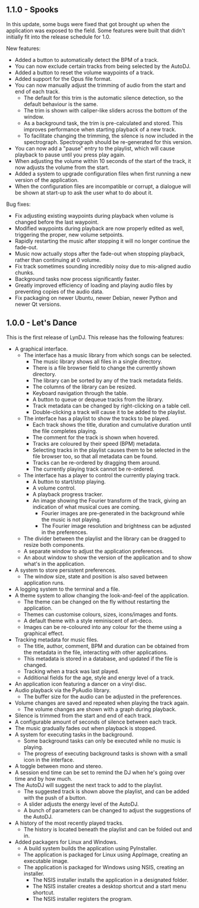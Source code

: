 1.1.0 - Spooks
----
In this update, some bugs were fixed that got brought up when the application was exposed to the field. Some features were built that didn't initially fit into the release schedule for 1.0.

New features:
* Added a button to automatically detect the BPM of a track.
* You can now exclude certain tracks from being selected by the AutoDJ.
* Added a button to reset the volume waypoints of a track.
* Added support for the Opus file format.
* You can now manually adjust the trimming of audio from the start and end of each track.
  * The default for this trim is the automatic silence detection, so the default behaviour is the same.
  * The trim is shown with caliper-like sliders across the bottom of the window.
  * As a background task, the trim is pre-calculated and stored. This improves performance when starting playback of a new track.
  * To facilitate changing the trimming, the silence is now included in the spectrograph. Spectrograph should be re-generated for this version.
* You can now add a "pause" entry to the playlist, which will cause playback to pause until you press play again.
* When adjusting the volume within 10 seconds of the start of the track, it now adjusts the volume from the start.
* Added a system to upgrade configuration files when first running a new version of the application.
* When the configuration files are incompatible or corrupt, a dialogue will be shown at start-up to ask the user what to do about it.

Bug fixes:
* Fix adjusting existing waypoints during playback when volume is changed before the last waypoint.
* Modified waypoints during playback are now properly edited as well, triggering the proper, new volume setpoints.
* Rapidly restarting the music after stopping it will no longer continue the fade-out.
* Music now actually stops after the fade-out when stopping playback, rather than continuing at 0 volume.
* Fix track sometimes sounding incredibly noisy due to mis-aligned audio chunks.
* Background tasks now process significantly faster.
* Greatly improved efficiency of loading and playing audio files by preventing copies of the audio data.
* Fix packaging on newer Ubuntu, newer Debian, newer Python and newer Qt versions.

1.0.0 - Let's Dance
----
This is the first release of LynDJ. This release has the following features:
* A graphical interface.
  * The interface has a music library from which songs can be selected.
    * The music library shows all files in a single directory.
    * There is a file browser field to change the currently shown directory.
    * The library can be sorted by any of the track metadata fields.
    * The columns of the library can be resized.
    * Keyboard navigation through the table.
    * A button to queue or dequeue tracks from the library.
    * Track metadata can be changed by right-clicking on a table cell.
    * Double-clicking a track will cause it to be added to the playlist.
  * The interface has a playlist to show the tracks to be played.
    * Each track shows the title, duration and cumulative duration until the file completes playing.
    * The comment for the track is shown when hovered.
    * Tracks are coloured by their speed (BPM) metadata.
    * Selecting tracks in the playlist causes them to be selected in the file browser too, so that all metadata can be found.
    * Tracks can be re-ordered by dragging them around.
    * The currently playing track cannot be re-ordered.
  * The interface has a player to control the currently playing track.
    * A button to start/stop playing.
    * A volume control.
    * A playback progress tracker.
    * An image showing the Fourier transform of the track, giving an indication of what musical cues are coming.
      * Fourier images are pre-generated in the background while the music is not playing.
      * The Fourier image resolution and brightness can be adjusted in the preferences.
  * The divider between the playlist and the library can be dragged to resize both components.
  * A separate window to adjust the application preferences.
  * An about window to show the version of the application and to show what's in the application.
* A system to store persistent preferences.
  * The window size, state and position is also saved between application runs.
* A logging system to the terminal and a file.
* A theme system to allow changing the look-and-feel of the application.
  * The theme can be changed on the fly without restarting the application.
  * Themes can customise colours, sizes, icons/images and fonts.
  * A default theme with a style reminiscent of art-deco.
  * Images can be re-coloured into any colour for the theme using a graphical effect.
* Tracking metadata for music files.
  * The title, author, comment, BPM and duration can be obtained from the metadata in the file, interacting with other applications.
  * This metadata is stored in a database, and updated if the file is changed.
  * Tracking when a track was last played.
  * Additional fields for the age, style and energy level of a track.
* An application icon featuring a dancer on a vinyl disc.
* Audio playback via the PyAudio library.
  * The buffer size for the audio can be adjusted in the preferences.
* Volume changes are saved and repeated when playing the track again.
  * The volume changes are shown with a graph during playback.
* Silence is trimmed from the start and end of each track.
* A configurable amount of seconds of silence between each track.
* The music gradually fades out when playback is stopped.
* A system for executing tasks in the background.
  * Some background tasks can only be executed while no music is playing.
  * The progress of executing background tasks is shown with a small icon in the interface.
* A toggle between mono and stereo.
* A session end time can be set to remind the DJ when he's going over time and by how much.
* The AutoDJ will suggest the next track to add to the playlist.
  * The suggested track is shown above the playlist, and can be added with the push of a button.
  * A slider adjusts the energy level of the AutoDJ.
  * A bunch of parameters can be changed to adjust the suggestions of the AutoDJ.
* A history of the most recently played tracks.
  * The history is located beneath the playlist and can be folded out and in.
* Added packagers for Linux and Windows.
  * A build system builds the application using PyInstaller.
  * The application is packaged for Linux using AppImage, creating an executable image.
  * The application is packaged for Windows using NSIS, creating an installer.
    * The NSIS installer installs the application in a designated folder.
    * The NSIS installer creates a desktop shortcut and a start menu shortcut.
    * The NSIS installer registers the program.
